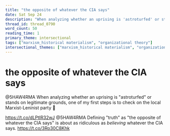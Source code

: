 ```yaml
---
title: "the opposite of whatever the CIA says"
date: Sat Sep 24
description: "When analyzing whether an uprising is 'astroturfed' or stands on legitimate grounds, one of my first steps is to check on the local Marxist-Leninist party 🤷..."
thread_id: thread_0790
word_count: 50
reading_time: 1
primary_theme: intersectional
tags: ["marxism_historical materialism", "organizational theory"]
intersectional_themes: ["marxism_historical materialism", "organizational theory"]
---
```


# the opposite of whatever the CIA says

@5HAW4RMA When analyzing whether an uprising is "astroturfed" or stands on legitimate grounds, one of my first steps is to check on the local Marxist-Leninist party 🤷

https://t.co/dLPtIR32wJ @5HAW4RMA Defining "truth" as "the opposite of whatever the CIA says" is about as ridiculous as *believing* whatever the CIA says. https://t.co/3Ro30C8Khk